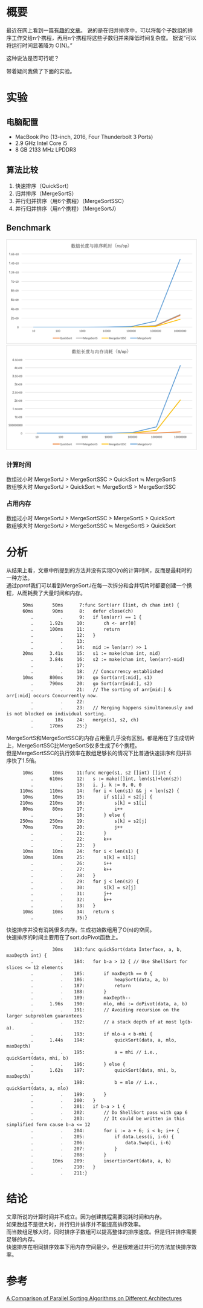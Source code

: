 # 概要
最近在网上看到一篇[有趣的文章](https://medium.com/@jayaganesh1997/let-us-sort-25e41a4ba854)。
说的是在归并排序中，可以将每个子数组的排序工作交给n个携程，再用n个携程将这些子数归并来降低时间复杂度。
据说“可以将运行时间显著降为 O(N)。”

这种说法是否可行呢？

带着疑问我做了下面的实验。

# 实验
## 电脑配置
* MacBook Pro (13-inch, 2016, Four Thunderbolt 3 Ports)
* 2.9 GHz Intel Core i5
* 8 GB 2133 MHz LPDDR3

## 算法比较
1. 快速排序（QuickSort）
2. 归并排序（MergeSortS）
3. 并行归并排序（用6个携程）（MergeSortSSC）
4. 并行归并排序（用n个携程）（MergeSortJ）

## Benchmark

![CPU](https://raw.githubusercontent.com/shabaoma/Golang-Parallel-Merge-Sort/master/result/cpu.png)
![MEM](https://raw.githubusercontent.com/shabaoma/Golang-Parallel-Merge-Sort/master/result/mem.png)

### 计算时间
数组过小时 MergeSortJ > MergeSortSSC > QuickSort ≒ MergeSortS  
数组够大时 MergeSortJ > QuickSort ≒ MergeSortS > MergeSortSSC

### 占用内存
数组过小时 MergeSortJ > MergeSortSSC > MergeSortS > QuickSort  
数组够大时 MergeSortJ > MergeSortSSC ≒ MergeSortS > QuickSort

# 分析
从结果上看，文章中所提到的方法并没有实现O(n)的计算时间，反而是最耗时的一种方法。  
通过pprof我们可以看到MergeSortJ在每一次拆分和合并切片时都要创建一个携程，从而耗费了大量时间和内存。
```
      50ms       50ms      7:func Sort(arr []int, ch chan int) {
      60ms       90ms      8:	defer close(ch)
         .          .      9:	if len(arr) == 1 {
         .      1.92s     10:		ch <- arr[0]
         .      100ms     11:		return
         .          .     12:	}
         .          .     13:
         .          .     14:	mid := len(arr) >> 1
      20ms      3.41s     15:	s1 := make(chan int, mid)
         .      3.84s     16:	s2 := make(chan int, len(arr)-mid)
         .          .     17:
         .          .     18:	// Concurrency established
      10ms      800ms     19:	go Sort(arr[:mid], s1)
         .      790ms     20:	go Sort(arr[mid:], s2)
         .          .     21:	// The sorting of arr[mid:] & arr[:mid] occurs Concurrently now.
         .          .     22:
         .          .     23:	// Merging happens simultaneously and is not blocked on individual sorting.
         .        18s     24:	merge(s1, s2, ch)
         .      170ms     25:}

```

MergeSortS和MergeSortSSC的内存占用量几乎没有区别。都是用在了生成切片上，MergeSortSSC比MergeSortS仅多生成了6个携程。  
但是MergeSortSSC的执行效率在数组足够长的情况下比普通快速排序和归并排序快了1.5倍。
```
      10ms       10ms     11:func merge(s1, s2 []int) []int {
         .      610ms     12:	s := make([]int, len(s1)+len(s2))
         .          .     13:	i, j, k := 0, 0, 0
     110ms      110ms     14:	for i < len(s1) && j < len(s2) {
      10ms       10ms     15:		if s1[i] < s2[j] {
     210ms      210ms     16:			s[k] = s1[i]
      80ms       80ms     17:			i++
         .          .     18:		} else {
     250ms      250ms     19:			s[k] = s2[j]
      70ms       70ms     20:			j++
         .          .     21:		}
         .          .     22:		k++
         .          .     23:	}
      10ms       10ms     24:	for i < len(s1) {
      10ms       10ms     25:		s[k] = s1[i]
         .          .     26:		i++
         .          .     27:		k++
         .          .     28:	}
         .          .     29:	for j < len(s2) {
         .          .     30:		s[k] = s2[j]
         .          .     31:		j++
         .          .     32:		k++
         .          .     33:	}
      10ms       10ms     34:	return s
         .          .     35:}
```

快速排序并没有消耗很多内存。生成初始数组用了O(n)的空间。  
快速排序的时间主要用在了sort.doPivot函数上。
```
         .       30ms    183:func quickSort(data Interface, a, b, maxDepth int) {
         .          .    184:	for b-a > 12 { // Use ShellSort for slices <= 12 elements
         .          .    185:		if maxDepth == 0 {
         .          .    186:			heapSort(data, a, b)
         .          .    187:			return
         .          .    188:		}
         .          .    189:		maxDepth--
         .      1.96s    190:		mlo, mhi := doPivot(data, a, b)
         .          .    191:		// Avoiding recursion on the larger subproblem guarantees
         .          .    192:		// a stack depth of at most lg(b-a).
         .          .    193:		if mlo-a < b-mhi {
         .      1.44s    194:			quickSort(data, a, mlo, maxDepth)
         .          .    195:			a = mhi // i.e., quickSort(data, mhi, b)
         .          .    196:		} else {
         .      1.62s    197:			quickSort(data, mhi, b, maxDepth)
         .          .    198:			b = mlo // i.e., quickSort(data, a, mlo)
         .          .    199:		}
         .          .    200:	}
         .          .    201:	if b-a > 1 {
         .          .    202:		// Do ShellSort pass with gap 6
         .          .    203:		// It could be written in this simplified form cause b-a <= 12
         .          .    204:		for i := a + 6; i < b; i++ {
         .          .    205:			if data.Less(i, i-6) {
         .          .    206:				data.Swap(i, i-6)
         .          .    207:			}
         .          .    208:		}
         .       10ms    209:		insertionSort(data, a, b)
         .          .    210:	}
         .          .    211:}
```

# 结论
文章所说的计算时间并不成立。因为创建携程需要消耗时间和内存。  
如果数组不是很大时，并行归并排序并不能提高排序效率。  
而当数组足够大时，同时排序子数组可以提高整体的排序速度。但是归并排序需要足够的内存。  
快速排序在相同排序效率下用内存空间最少。但是很难通过并行的方法加快排序效率。

# 参考
[A Comparison of Parallel Sorting Algorithms on Different Architectures](https://parasol.tamu.edu/publications/download.php?file_id=191)
